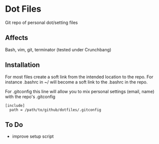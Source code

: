Dot Files
=========

Git repo of personal dot/setting files

Affects
-------
Bash, vim, git, terminator (tested under Crunchbang)

Installation
------------
For most files create a soft link from the intended location to the repo. For instance .bashrc in ~/ will become a soft link to the .bashrc in the repo.

For .gitconfig this line will allow you to mix personal settings (email, name) with the repo's .gitconfig


```
[include] 
  path = /path/to/github/dotfiles/.gitconfig
```

To Do
-----
- improve setup script
